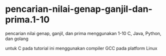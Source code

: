 # pencarian-nilai-genap-ganjil-dan-prima.1-10
pencarian nilai genap, ganjil, dan prima menggunakan 1-10  C, Java,  Python, dan golang

untuk C pada tutorial ini menggunakan compiler GCC pada platform Linux

